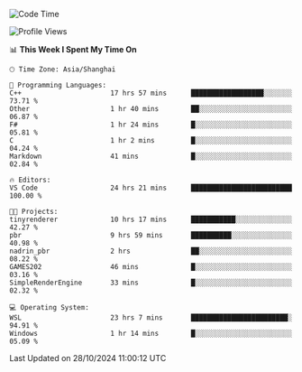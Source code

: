 <!--START_SECTION:waka-->
![Code Time](http://img.shields.io/badge/Code%20Time-2%2C083%20hrs%2041%20mins-blue)

![Profile Views](http://img.shields.io/badge/Profile%20Views-0-blue)

📊 **This Week I Spent My Time On** 

```text
🕑︎ Time Zone: Asia/Shanghai

💬 Programming Languages: 
C++                      17 hrs 57 mins      ██████████████████░░░░░░░   73.71 % 
Other                    1 hr 40 mins        ██░░░░░░░░░░░░░░░░░░░░░░░   06.87 % 
F#                       1 hr 24 mins        █░░░░░░░░░░░░░░░░░░░░░░░░   05.81 % 
C                        1 hr 2 mins         █░░░░░░░░░░░░░░░░░░░░░░░░   04.24 % 
Markdown                 41 mins             █░░░░░░░░░░░░░░░░░░░░░░░░   02.84 % 

🔥 Editors: 
VS Code                  24 hrs 21 mins      █████████████████████████   100.00 % 

🐱‍💻 Projects: 
tinyrenderer             10 hrs 17 mins      ███████████░░░░░░░░░░░░░░   42.27 % 
pbr                      9 hrs 59 mins       ██████████░░░░░░░░░░░░░░░   40.98 % 
nadrin_pbr               2 hrs               ██░░░░░░░░░░░░░░░░░░░░░░░   08.22 % 
GAMES202                 46 mins             █░░░░░░░░░░░░░░░░░░░░░░░░   03.16 % 
SimpleRenderEngine       33 mins             █░░░░░░░░░░░░░░░░░░░░░░░░   02.32 % 

💻 Operating System: 
WSL                      23 hrs 7 mins       ████████████████████████░   94.91 % 
Windows                  1 hr 14 mins        █░░░░░░░░░░░░░░░░░░░░░░░░   05.09 % 
```


 Last Updated on 28/10/2024 11:00:12 UTC
<!--END_SECTION:waka-->